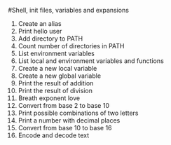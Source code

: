 #Shell, init files, variables and expansions
1. Create an alias
2. Print hello user
3. Add directory to PATH
4. Count number of directories in PATH
5. List environment variables
6. List local and environment variables and functions
7. Create a new local variable
8. Create a new global variable
9. Print the result of addition
10. Print the result of division
11. Breath exponent love
12. Convert from base 2 to base 10
13. Print possible combinations of two letters
14. Print a number with decimal places
15. Convert from base 10 to base 16
16. Encode and decode text
